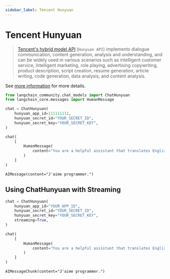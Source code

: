 ```yaml
---
sidebar_label: Tencent Hunyuan
---
```


# Tencent Hunyuan

>[Tencent's hybrid model API](https://cloud.tencent.com/document/product/1729) (`Hunyuan API`) 
> implements dialogue communication, content generation, 
> analysis and understanding, and can be widely used in various scenarios such as intelligent 
> customer service, intelligent marketing, role playing, advertising copywriting, product description,
> script creation, resume generation, article writing, code generation, data analysis, and content
> analysis.

See [more information](https://cloud.tencent.com/document/product/1729) for more details.


```python
from langchain_community.chat_models import ChatHunyuan
from langchain_core.messages import HumanMessage
```


```python
chat = ChatHunyuan(
    hunyuan_app_id=111111111,
    hunyuan_secret_id="YOUR_SECRET_ID",
    hunyuan_secret_key="YOUR_SECRET_KEY",
)
```


```python
chat(
    [
        HumanMessage(
            content="You are a helpful assistant that translates English to French.Translate this sentence from English to French. I love programming."
        )
    ]
)
```



```output
AIMessage(content="J'aime programmer.")
```


## Using ChatHunyuan with Streaming


```python
chat = ChatHunyuan(
    hunyuan_app_id="YOUR_APP_ID",
    hunyuan_secret_id="YOUR_SECRET_ID",
    hunyuan_secret_key="YOUR_SECRET_KEY",
    streaming=True,
)
```


```python
chat(
    [
        HumanMessage(
            content="You are a helpful assistant that translates English to French.Translate this sentence from English to French. I love programming."
        )
    ]
)
```



```output
AIMessageChunk(content="J'aime programmer.")
```



```python

```
